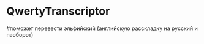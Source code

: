 # QwertyTranscriptor
 
#поможет перевести эльфийский (английскую расскладку на русский и наоборот) 
